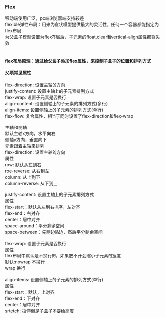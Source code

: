 ### Flex
移动端使用广泛，pc端浏览器端支持较差<br>
flexible弹性布局：用来为盒状模型提供最大的灵活性，任何一个容器都能指定为flex布局<br>
为父盒子模型设置为flex布局后，子元素的float,clear和vertical-align属性都将失效<br>
<br>
#### flex布局原理：通过给父盒子添加flex属性，来控制子盒子的位置和排列方式
#### 父项常见属性
flex-direction: 设置主轴的方向<br>
justify-content: 设置主轴上的子元素排列方式<br>
flex-wrap: 设置子元素是否换行<br>
align-content: 设置侧轴上的子元素的排列方式(多行)<br>
align-items: 设置侧轴上的子元素的排列方式(单行)<br>
flex-flow: 复合属性，相当于同时设置了flex-direction和flex-wrap<br>
<br>
主轴和侧轴<br>
默认主轴x方向，水平向右<br>
侧轴y方向，垂直向下<br>
元素跟着主轴来排列
<br>
flex-direction: 设置主轴的方向<br>
属性<br>
row: 默认从左到右<br>
roe-reverse: 从右到左<br>
column: 从上到下<br>
column-reverse: 从下到上<br>
<br>
justify-content: 设置主轴上的子元素排列方式<br>
属性<br>
flex-start：默认从左到右排序，左对齐<br>
flex-end：右对齐<br>
center：居中对齐<br>
space-around：平分剩余空间<br>
space-between：先两边贴边，然后平分剩余空间<br>
<br>
flex-wrap: 设置子元素是否换行<br>
属性<br>
flex布局中默认是不换行的，如果放不开会缩小子元素的宽度<br>
默认:nowrap 不换行<br>
wrap 换行<br>
<br>
align-items: 设置侧轴上的子元素的排列方式(单行)<br>
属性<br>
flex-start：默认，上对齐<br>
flex-end：下对齐<br>
center：居中对齐<br>
srtetch: 拉伸但是子盒子不要给高度







